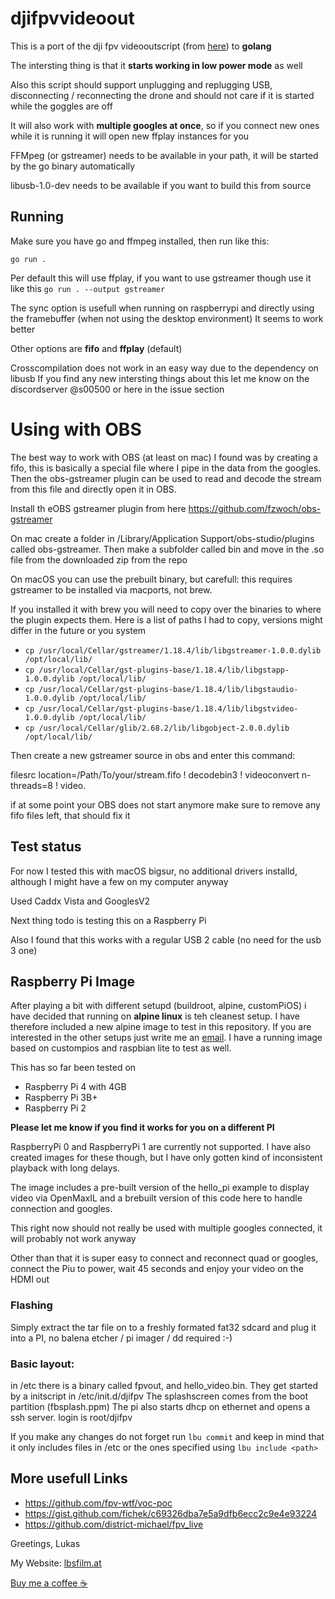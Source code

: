 # djifpvvideoout

This is a port of the dji fpv videooutscript (from [here](https://github.com/fpv-wtf/voc-poc)) to **golang**

The intersting thing is that it **starts working in low power mode** as well

Also this script should support unplugging and replugging USB, disconnecting / reconnecting the drone and should not care if it is started while the goggles are off

It will also work with **multiple googles at once**, so if you connect new ones while it is running it will open new ffplay instances for you

FFMpeg (or gstreamer) needs to be available in your path, it will be started by the go binary automatically

libusb-1.0-dev needs to be available if you want to build this from source

## Running

Make sure you have go and ffmpeg installed, then run like this:

`go run .`

Per default this will use ffplay, if you want to use gstreamer though use it like this `go run . --output gstreamer`

The sync option is usefull when running on raspberrypi and directly using the framebuffer (when not using the desktop environment) It seems to work better

Other options are **fifo** and **ffplay** (default)

Crosscompilation does not work in an easy way due to the dependency on libusb
If you find any new intersting things about this let me know on the discordserver @s00500 or here in the issue section

# Using with OBS

The best way to work with OBS (at least on mac) I found was by creating a fifo, this is basically a special file where I pipe in the data from the googles. Then the obs-gstreamer plugin can be used
to read and decode the stream from this file and directly open it in OBS.

Install th eOBS gstreamer plugin from here https://github.com/fzwoch/obs-gstreamer

On mac create a folder in /Library/Application Support/obs-studio/plugins called obs-gstreamer. Then make a subfolder called bin and move in the .so file from the downloaded zip from the repo

On macOS you can use the prebuilt binary, but carefull: this requires gstreamer to be installed via macports, not brew.

If you installed it with brew you will need to copy over the binaries to where the plugin expects them. Here is a list of paths I had to copy, versions might differ in the future or you system

- `cp /usr/local/Cellar/gstreamer/1.18.4/lib/libgstreamer-1.0.0.dylib /opt/local/lib/`
- `cp /usr/local/Cellar/gst-plugins-base/1.18.4/lib/libgstapp-1.0.0.dylib /opt/local/lib/`
- `cp /usr/local/Cellar/gst-plugins-base/1.18.4/lib/libgstaudio-1.0.0.dylib /opt/local/lib/`
- `cp /usr/local/Cellar/gst-plugins-base/1.18.4/lib/libgstvideo-1.0.0.dylib /opt/local/lib/`
- `cp /usr/local/Cellar/glib/2.68.2/lib/libgobject-2.0.0.dylib /opt/local/lib/`

Then create a new gstreamer source in obs and enter this command:

filesrc location=/Path/To/your/stream.fifo ! decodebin3  ! videoconvert n-threads=8 ! video.

if at some point your OBS does not start anymore make sure to remove any fifo files left, that should fix it
## Test status

For now I tested this with macOS bigsur, no additional drivers installd, although I might have a few on my computer anyway

Used Caddx Vista and GooglesV2

Next thing todo is testing this on a Raspberry Pi

Also I found that this works with a regular USB 2 cable (no need for the usb 3 one)

## Raspberry Pi Image

After playing a bit with different setupd (buildroot, alpine, customPiOS) i have decided that running on **alpine linux** is teh cleanest setup. 
I have therefore included a new alpine image to test in this repository. If you are interested in the other setups just write me an [email](mailto:lukas@lbsfilm.at). I have a running image based on custompios and raspbian lite to test as well.


This has so far been tested on
- Raspberry Pi 4 with 4GB
- Raspberry Pi 3B+
- Raspberry Pi 2

**Please let me know if you find it works for you on a different PI**

RaspberryPi 0 and RaspberryPi 1 are currently not supported. I have also created images for these though, but I have only gotten kind of inconsistent playback with long delays.

The image includes a pre-built version of the hello_pi example to display video via OpenMaxIL and a brebuilt version of this code here to handle connection and googles.

This right now should not really be used with multiple googles connected, it will probably not work anyway

Other than that it is super easy to connect and reconnect quad or googles, connect the Piu to power, wait 45 seconds and enjoy your video on the HDMI out

### Flashing
Simply extract the tar file on to a freshly formated fat32 sdcard and plug it into a PI, no balena etcher / pi imager / dd required :-)

### Basic layout:
in /etc there is a binary called fpvout, and hello_video.bin. They get started by a initscript in /etc/init.d/djifpv
The splashscreen comes from the boot partition (fbsplash.ppm)
The pi also starts dhcp on ethernet and opens a ssh server. login is root/djifpv


If you make any changes do not forget run `lbu commit` and keep in mind that it only includes files in /etc or the ones specified using `lbu include <path>`
## More usefull Links

- https://github.com/fpv-wtf/voc-poc
- https://gist.github.com/fichek/c69326dba7e5a9dfb6ecc2c9e4e93224
- https://github.com/district-michael/fpv_live


Greetings,
Lukas

My Website: [lbsfilm.at](lbsfilm.at)

[Buy me a coffee ☕️](https://www.paypal.com/paypalme/lukasbachschwell/3)
